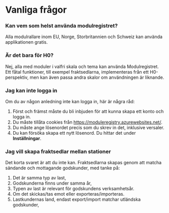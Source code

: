 ﻿# Vanliga frågor
### Kan vem som helst använda modulregistret?
Alla modulrallare inom EU, Norge, Storbritannien och Schweiz
kan använda applikationen gratis.

### Är det bara för H0?
Nej, alla med moduler i valfri skala och tema kan använda Modulregistret.
Ett fåtal funktioner, till exempel fraktsedlarna, implementeras från
ett H0-perspektiv, men kan även passa andra skalor om användningen är liknande.

### Jag kan inte logga in
Om du av någon anledning inte kan logga in, här är några råd:
1. Först och främst måste du bli inbjuden för att kunna skapa ett konto och logga in.
2. Du måste tillåta cookies från https://moduleregistry.azurewebsites.net/.
3. Du måste ange lösenordet precis som du skrev in det, inklusive versaler.
4. Du kan försöka skapa ett nytt lösenord. Du hittar det under **Inställningar**.

### Jag vill skapa fraktsedlar mellan stationer
Det korta svaret är att du inte kan.
Fraktsedlarna skapas genom att matcha sändande och mottagande godskunder,
med tanke på:
1) Det är samma typ av last,
1) Godskunderna finns under samma år,
1) Typen av last är relevant för godskundens verksamhetsår.
1) Om det skickas/tas emot eller exporteras/importeras.
1) Lastkundernas land, endast export/import matchar utländska godskunder,


